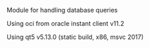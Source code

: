 Module for handling database queries 

Using oci from oracle instant client v11.2

Using qt5 v5.13.0 (static build, x86, msvc 2017)
